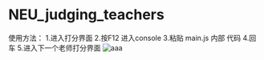 # NEU_judging_teachers
使用方法：
1.进入打分界面
2.按F12 进入console
3.粘贴 main.js 内部 代码
4.回车
5.进入下一个老师打分界面
![aaa]("./a.png")
